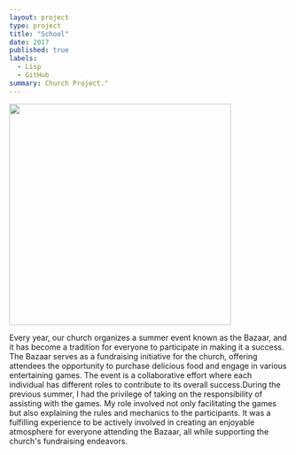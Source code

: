 ```yaml
---
layout: project
type: project
title: "School"
date: 2017
published: true
labels:
  - Lisp
  - GitHub
summary: Church Project."
---
```



<div class="text-center p-4">
  <img width="400px" src="../img/img/7363152D-CDCF-44E8-8858-3769071A2D33_1_201_a.jpeg" class="img-thumbnail" >
</div>

Every year, our church organizes a summer event known as the Bazaar, and it has become a tradition for everyone to participate in making it a success. The Bazaar serves as a fundraising initiative for the church, offering attendees the opportunity to purchase delicious food and engage in various entertaining games. The event is a collaborative effort where each individual has different roles to contribute to its overall success.During the previous summer, I had the privilege of taking on the responsibility of assisting with the games. My role involved not only facilitating the games but also explaining the rules and mechanics to the participants. It was a fulfilling experience to be actively involved in creating an enjoyable atmosphere for everyone attending the Bazaar, all while supporting the church's fundraising endeavors.
